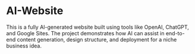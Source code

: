 # AI-Website
This is a fully AI-generated website built using tools like OpenAI, ChatGPT, and Google Sites. The project demonstrates how AI can assist in end-to-end content generation, design structure, and deployment for a niche business idea.
